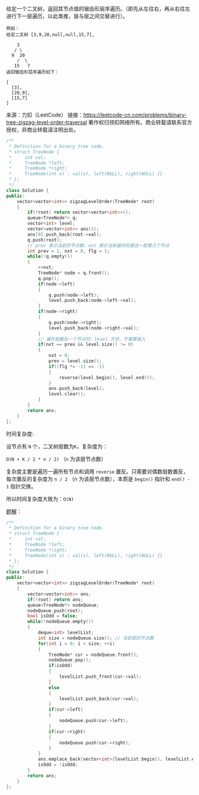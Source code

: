 给定一个二叉树，返回其节点值的锯齿形层序遍历。（即先从左往右，再从右往左进行下一层遍历，以此类推，层与层之间交替进行）。

```
例如：
给定二叉树 [3,9,20,null,null,15,7],

    3
   / \
  9  20
    /  \
   15   7
返回锯齿形层序遍历如下：

[
  [3],
  [20,9],
  [15,7]
]
```



来源：力扣（LeetCode）
链接：https://leetcode-cn.com/problems/binary-tree-zigzag-level-order-traversal
著作权归领扣网络所有。商业转载请联系官方授权，非商业转载请注明出处。



```cpp
/**
 * Definition for a binary tree node.
 * struct TreeNode {
 *     int val;
 *     TreeNode *left;
 *     TreeNode *right;
 *     TreeNode(int x) : val(x), left(NULL), right(NULL) {}
 * };
 */
class Solution {
public:
    vector<vector<int>> zigzagLevelOrder(TreeNode* root) 
    {
        if(!root) return vector<vector<int>>();
        queue<TreeNode*> q;
        vector<int> level;
        vector<vector<int>> ans(1);
        ans[0].push_back(root->val);
        q.push(root);
        // prev 表示当前的节点数，nxt 表示当前遍历的是这一层第几个节点
        int prev = 1, nxt = 0, flg = 1;
        while(!q.empty())
        {
            ++nxt;
            TreeNode* node = q.front();
            q.pop();
            if(node->left)
            {
                q.push(node->left);
                level.push_back(node->left->val);
            }
            if(node->right)
            {
                q.push(node->right);
                level.push_back(node->right->val);
            }
            // 遍历到最后一个节点时，level 为空，不需要插入
            if(nxt == prev && level.size() != 0)
            {
                nxt = 0;
                prev = level.size();
                if((flg *= -1) == -1)
                {
                    reverse(level.begin(), level.end());
                }
                ans.push_back(level);
                level.clear();
            }
        }
        return ans;
    }
};
```

时间复杂度:

设节点有 `N` 个，二叉树层数为`K`，复杂度为：

`O(N + K / 2 * n / 2)` （`n` 为该层节点数）

复杂度主要是遍历一遍所有节点和调用 `reverse` 置反。只需要对偶数层数置反，每次置反的复杂度为 `n / 2` （n 为该层节点数），本质是 `begin()` 指针和 `end() - 1` 指针交换。

所以时间复杂度大致为：`O(N)` 



[题解](https://leetcode-cn.com/problems/binary-tree-zigzag-level-order-traversal/solution/er-cha-shu-de-ju-chi-xing-ceng-xu-bian-l-qsun/)：

```cpp
/**
 * Definition for a binary tree node.
 * struct TreeNode {
 *     int val;
 *     TreeNode *left;
 *     TreeNode *right;
 *     TreeNode(int x) : val(x), left(NULL), right(NULL) {}
 * };
 */
class Solution {
public:
    vector<vector<int>> zigzagLevelOrder(TreeNode* root) 
    {
        vector<vector<int>> ans;
        if(!root) return ans;
        queue<TreeNode*> nodeQueue;
        nodeQueue.push(root);
        bool isOdd = false;
        while(!nodeQueue.empty())
        {
            deque<int> levelList;
            int size = nodeQueue.size(); // 当前层的节点数
            for(int i = 0; i < size; ++i)
            {
                TreeNode* cur = nodeQueue.front();
                nodeQueue.pop();
                if(isOdd)
                {
                    levelList.push_front(cur->val);
                }
                else 
                {
                    levelList.push_back(cur->val);
                }
                if(cur->left)
                {
                    nodeQueue.push(cur->left);
                }
                if(cur->right)
                {
                    nodeQueue.push(cur->right);
                }
            }
            ans.emplace_back(vector<int>{levelList.begin(), levelList.end()});
            isOdd = !isOdd;
        }
        return ans;
    }
};
```

